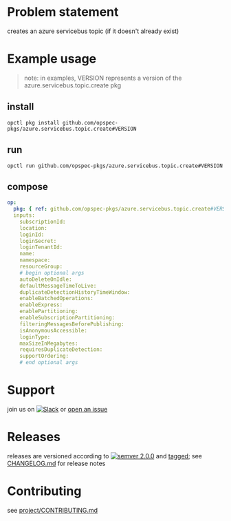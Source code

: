 # Problem statement
creates an azure servicebus topic (if it doesn't already exist)

# Example usage

> note: in examples, VERSION represents a version of the azure.servicebus.topic.create pkg

## install

```shell
opctl pkg install github.com/opspec-pkgs/azure.servicebus.topic.create#VERSION
```

## run

```
opctl run github.com/opspec-pkgs/azure.servicebus.topic.create#VERSION
```

## compose

```yaml
op:
  pkg: { ref: github.com/opspec-pkgs/azure.servicebus.topic.create#VERSION }
  inputs: 
    subscriptionId:
    location:
    loginId:
    loginSecret:
    loginTenantId:
    name:
    namespace:
    resourceGroup:
    # begin optional args
    autoDeleteOnIdle:
    defaultMessageTimeToLive:
    duplicateDetectionHistoryTimeWindow:
    enableBatchedOperations:
    enableExpress:
    enablePartitioning:
    enableSubscriptionPartitioning:
    filteringMessagesBeforePublishing:
    isAnonymousAccessible:
    loginType:
    maxSizeInMegabytes:
    requiresDuplicateDetection:
    supportOrdering:
    # end optional args
```

# Support

join us on [![Slack](https://opspec-slackin.herokuapp.com/badge.svg)](https://opspec-slackin.herokuapp.com/)
or [open an issue](https://github.com/opspec-pkgs/azure.servicebus.topic.create/issues)

# Releases

releases are versioned according to
[![semver 2.0.0](https://img.shields.io/badge/semver-2.0.0-brightgreen.svg)](http://semver.org/spec/v2.0.0.html)
and [tagged](https://git-scm.com/book/en/v2/Git-Basics-Tagging); see
[CHANGELOG.md](CHANGELOG.md) for release notes

# Contributing

see [project/CONTRIBUTING.md](https://github.com/opspec-pkgs/project/blob/master/CONTRIBUTING.md)
